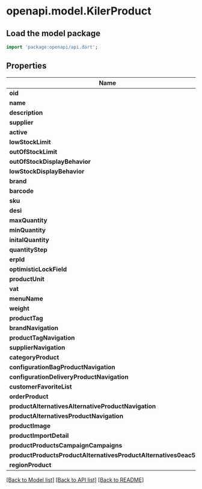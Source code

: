 # openapi.model.KilerProduct

## Load the model package
```dart
import 'package:openapi/api.dart';
```

## Properties
Name | Type | Description | Notes
------------ | ------------- | ------------- | -------------
**oid** | **int** |  | [optional] 
**name** | **String** |  | [optional] 
**description** | **String** |  | [optional] 
**supplier** | **int** |  | [optional] 
**active** | **bool** |  | [optional] 
**lowStockLimit** | **int** |  | [optional] 
**outOfStockLimit** | **int** |  | [optional] 
**outOfStockDisplayBehavior** | **int** |  | [optional] 
**lowStockDisplayBehavior** | **int** |  | [optional] 
**brand** | **int** |  | [optional] 
**barcode** | **String** |  | [optional] 
**sku** | **String** |  | [optional] 
**desi** | **double** |  | [optional] 
**maxQuantity** | **double** |  | [optional] 
**minQuantity** | **double** |  | [optional] 
**initalQuantity** | **double** |  | [optional] 
**quantityStep** | **double** |  | [optional] 
**erpId** | **String** |  | [optional] 
**optimisticLockField** | **int** |  | [optional] 
**productUnit** | **int** |  | [optional] 
**vat** | **double** |  | [optional] 
**menuName** | **String** |  | [optional] 
**weight** | **double** |  | [optional] 
**productTag** | **int** |  | [optional] 
**brandNavigation** | [**KilerBrand**](KilerBrand.md) |  | [optional] 
**productTagNavigation** | [**KilerProductTag**](KilerProductTag.md) |  | [optional] 
**supplierNavigation** | [**KilerSupplier**](KilerSupplier.md) |  | [optional] 
**categoryProduct** | [**BuiltList<KilerCategoryProduct>**](KilerCategoryProduct.md) |  | [optional] 
**configurationBagProductNavigation** | [**BuiltList<KilerConfiguration>**](KilerConfiguration.md) |  | [optional] 
**configurationDeliveryProductNavigation** | [**BuiltList<KilerConfiguration>**](KilerConfiguration.md) |  | [optional] 
**customerFavoriteList** | [**BuiltList<KilerCustomerFavoriteList>**](KilerCustomerFavoriteList.md) |  | [optional] 
**orderProduct** | [**BuiltList<KilerOrderProduct>**](KilerOrderProduct.md) |  | [optional] 
**productAlternativesAlternativeProductNavigation** | [**BuiltList<KilerProductAlternatives>**](KilerProductAlternatives.md) |  | [optional] 
**productAlternativesProductNavigation** | [**BuiltList<KilerProductAlternatives>**](KilerProductAlternatives.md) |  | [optional] 
**productImage** | [**BuiltList<KilerProductImage>**](KilerProductImage.md) |  | [optional] 
**productImportDetail** | [**BuiltList<KilerProductImportDetail>**](KilerProductImportDetail.md) |  | [optional] 
**productProductsCampaignCampaigns** | [**BuiltList<KilerProductProductsCampaignCampaigns>**](KilerProductProductsCampaignCampaigns.md) |  | [optional] 
**productProductsProductAlternativesProductAlternatives0eac5f03** | [**BuiltList<KilerProductProductsProductAlternativesProductAlternatives0eac5f03>**](KilerProductProductsProductAlternativesProductAlternatives0eac5f03.md) |  | [optional] 
**regionProduct** | [**BuiltList<KilerRegionProduct>**](KilerRegionProduct.md) |  | [optional] 

[[Back to Model list]](../README.md#documentation-for-models) [[Back to API list]](../README.md#documentation-for-api-endpoints) [[Back to README]](../README.md)


